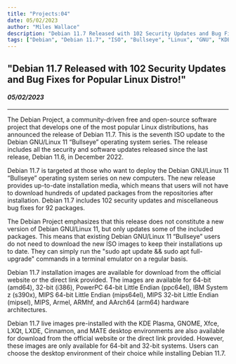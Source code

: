 ```yaml
---
title: "Projects:04"
date: 05/02/2023
author: "Miles Wallace"
description: "Debian 11.7 Released with 102 Security Updates and Bug Fixes for Popular Linux Distro!"
tags: ["Debian", "Debian 11.7", "ISO", "Bullseye", "Linux", "GNU", "KDE Plasma", "GNOME", "Xfce","LXQt", "LXDE", "64-bit", "32-bit", "arm64", ]
---
```

## "Debian 11.7 Released with 102 Security Updates and Bug Fixes for Popular Linux Distro!"
#### _05/02/2023_ 
____
The Debian Project, a community-driven free and open-source software project that develops one of the most popular Linux distributions, has announced the release of Debian 11.7. This is the seventh ISO update to the Debian GNU/Linux 11 “Bullseye” operating system series. The release includes all the security and software updates released since the last release, Debian 11.6, in December 2022.

Debian 11.7 is targeted at those who want to deploy the Debian GNU/Linux 11 “Bullseye” operating system series on new computers. The new release provides up-to-date installation media, which means that users will not have to download hundreds of updated packages from the repositories after installation. Debian 11.7 includes 102 security updates and miscellaneous bug fixes for 92 packages.

The Debian Project emphasizes that this release does not constitute a new version of Debian GNU/Linux 11, but only updates some of the included packages. This means that existing Debian GNU/Linux 11 “Bullseye” users do not need to download the new ISO images to keep their installations up to date. They can simply run the "sudo apt update && sudo apt full-upgrade" commands in a terminal emulator on a regular basis.

Debian 11.7 installation images are available for download from the official website or the direct link provided. The images are available for 64-bit (amd64), 32-bit (i386), PowerPC 64-bit Little Endian (ppc64el), IBM System z (s390x), MIPS 64-bit Little Endian (mips64el), MIPS 32-bit Little Endian (mipsel), MIPS, Armel, ARMhf, and AArch64 (arm64) hardware architectures.

Debian 11.7 live images pre-installed with the KDE Plasma, GNOME, Xfce, LXQt, LXDE, Cinnamon, and MATE desktop environments are also available for download from the official website or the direct link provided. However, these images are only available for 64-bit and 32-bit systems. Users can choose the desktop environment of their choice while installing Debian 11.7.